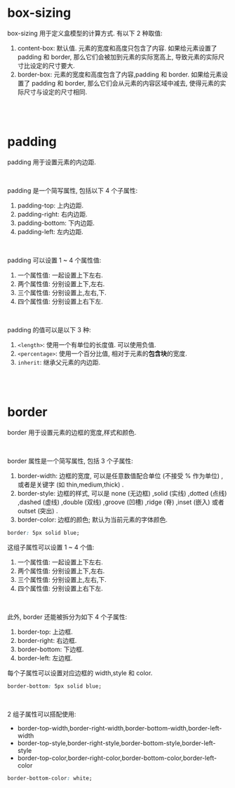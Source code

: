 # box-sizing

box-sizing 用于定义盒模型的计算方式. 有以下 2 种取值:

1.  content-box: 默认值. 元素的宽度和高度只包含了内容. 如果给元素设置了 padding 和 border, 那么它们会被加到元素的实际宽高上, 导致元素的实际尺寸比设定的尺寸要大.
2.  border-box: 元素的宽度和高度包含了内容,padding 和 border. 如果给元素设置了 padding 和 border, 那么它们会从元素的内容区域中减去, 使得元素的实际尺寸与设定的尺寸相同.

<br><br>

# padding

padding 用于设置元素的内边距.

<br>

padding 是一个简写属性, 包括以下 4 个子属性:

1.  padding-top: 上内边距.
2.  padding-right: 右内边距.
3.  padding-bottom: 下内边距.
4.  padding-left: 左内边距.

<br>

padding 可以设置 1 ~ 4 个属性值:

1. 一个属性值: 一起设置上下左右.
2. 两个属性值: 分别设置上下,左右.
3. 三个属性值: 分别设置上,左右,下.
4. 四个属性值: 分别设置上右下左.

<br>

padding 的值可以是以下 3 种:

1.  `<length>`: 使用一个有单位的长度值. 可以使用负值.
2.  `<percentage>`: 使用一个百分比值, 相对于元素的**包含块**的宽度.
3.  `inherit`: 继承父元素的内边距.

<br><br>

# border

border 用于设置元素的边框的宽度,样式和颜色.

<br>

border 属性是一个简写属性, 包括 3 个子属性:

1.  border-width: 边框的宽度, 可以是任意数值配合单位 (不接受 % 作为单位) , 或者是关键字 (如 thin,medium,thick) .
2.  border-style: 边框的样式, 可以是 none (无边框) ,solid (实线) ,dotted (点线) ,dashed (虚线) ,double (双线) ,groove (凹槽) ,ridge (脊) ,inset (嵌入) 或者 outset (突出) .
3.  border-color: 边框的颜色; 默认为当前元素的字体颜色.

```css
border: 5px solid blue;
```

这组子属性可以设置 1 ~ 4 个值:

1. 一个属性值: 一起设置上下左右.
2. 两个属性值: 分别设置上下,左右.
3. 三个属性值: 分别设置上,左右,下.
4. 四个属性值: 分别设置上右下左.

<br>

此外, border 还能被拆分为如下 4 个子属性:

1.  border-top: 上边框.
2.  border-right: 右边框.
3.  border-bottom: 下边框.
4.  border-left: 左边框.

每个子属性可以设置对应边框的 width,style 和 color.

```css
border-bottom: 5px solid blue;
```

<br>

2 组子属性可以搭配使用:

-   border-top-width,border-right-width,border-bottom-width,border-left-width
-   border-top-style,border-right-style,border-bottom-style,border-left-style
-   border-top-color,border-right-color,border-bottom-color,border-left-color

```css
border-bottom-color: white;
```

<br>

​
